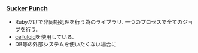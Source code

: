 ### [Sucker Punch](https://github.com/brandonhilkert/sucker_punch)

* Rubyだけで非同期処理を行う為のライブラリ. 一つのプロセスで全てのジョブを行う.
* [celluloid](https://github.com/celluloid/celluloid)を使用している.
* DB等の外部システムを使いたくない場合に


